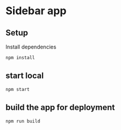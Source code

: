 # Sidebar app
## Setup
Install dependencies

```shell
npm install
```

## start local
```shell
npm start
```

## build the app for deployment
```shell
npm run build
```